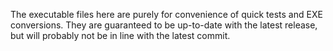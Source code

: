 The executable files here are purely for convenience of quick tests and EXE conversions. They are guaranteed to be up-to-date with the latest release, but will probably not be in line with the latest commit.
